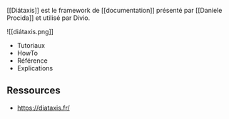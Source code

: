 [[Diátaxis]] est le framework de [[documentation]] présenté par [[Daniele Procida]] et utilisé par Divio.

![[diátaxis.png]]
- Tutoriaux
- HowTo  
- Référence  
- Explications

## Ressources
- https://diataxis.fr/